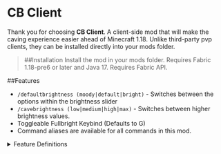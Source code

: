 # CB Client
Thank you for choosing **CB Client**. A client-side mod that will make the caving experience easier ahead of Minecraft 1.18. Unlike third-party pvp clients, they can be installed directly into your mods folder.

>##Installation
>Install the mod in your mods folder. Requires Fabric 1.18-pre6 or later and Java 17. Requires Fabric API.

##Features
* <code>/defaultbrightness (moody|default|bright)</code> - Switches between the options within the brightness slider
* <code>/cavebrightness (low|medium|high|max)</code> - Switches between higher brightness values.
* Toggleable Fullbright Keybind (Defaults to G)
* Command aliases are available for all commands in this mod.

<details>
  <summary>Feature Definitions</summary>

>* Low - 250% Brightness
>* Medium - 400% Brightness
>* High - 550% Brightness
>* Max - 700% Brightness

</details>